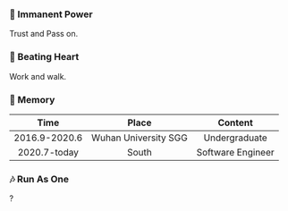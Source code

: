 ### 🌱 Immanent Power

Trust and Pass on.

### 💬 Beating Heart

Work and walk.

### 🌌 Memory

Time | Place | Content
:-: | :-: | :-:
2016.9-2020.6 | Wuhan University SGG |  Undergraduate
2020.7-today | South | Software Engineer

### 🎶 Run As One

?
